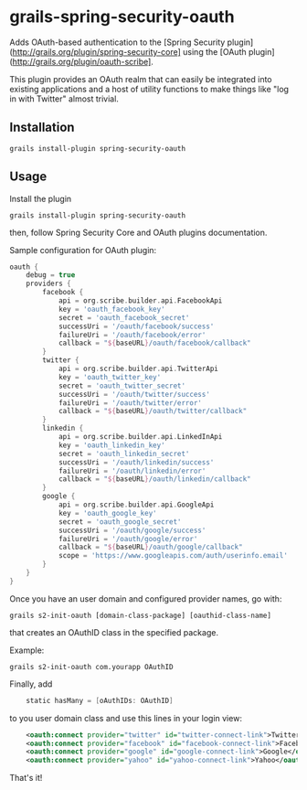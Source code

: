 grails-spring-security-oauth
============================

Adds OAuth-based authentication to the [Spring Security plugin](http://grails.org/plugin/spring-security-core] using the [OAuth plugin](http://grails.org/plugin/oauth-scribe].

This plugin provides an OAuth realm that can easily be integrated into existing applications and a host of utility functions to make things like "log in with Twitter" almost trivial.


Installation
------------

    grails install-plugin spring-security-oauth


Usage
-----

Install the plugin

    grails install-plugin spring-security-oauth

then, follow Spring Security Core and OAuth plugins documentation.

Sample configuration for OAuth plugin:

```groovy
oauth {
    debug = true
    providers {
        facebook {
            api = org.scribe.builder.api.FacebookApi
            key = 'oauth_facebook_key'
            secret = 'oauth_facebook_secret'
            successUri = '/oauth/facebook/success'
            failureUri = '/oauth/facebook/error'
            callback = "${baseURL}/oauth/facebook/callback"
        }
        twitter {
            api = org.scribe.builder.api.TwitterApi
            key = 'oauth_twitter_key'
            secret = 'oauth_twitter_secret'
            successUri = '/oauth/twitter/success'
            failureUri = '/oauth/twitter/error'
            callback = "${baseURL}/oauth/twitter/callback"
        }
        linkedin {
            api = org.scribe.builder.api.LinkedInApi
            key = 'oauth_linkedin_key'
            secret = 'oauth_linkedin_secret'
            successUri = '/oauth/linkedin/success'
            failureUri = '/oauth/linkedin/error'
            callback = "${baseURL}/oauth/linkedin/callback"
        }
        google {
            api = org.scribe.builder.api.GoogleApi
            key = 'oauth_google_key'
            secret = 'oauth_google_secret'
            successUri = '/oauth/google/success'
            failureUri = '/oauth/google/error'
            callback = "${baseURL}/oauth/google/callback"
            scope = 'https://www.googleapis.com/auth/userinfo.email'
        }
    }
}
```

Once you have an user domain and configured provider names, go with:

    grails s2-init-oauth [domain-class-package] [oauthid-class-name]

that creates an OAuthID class in the specified package.

Example:

    grails s2-init-oauth com.yourapp OAuthID

Finally, add

```groovy
    static hasMany = [oAuthIDs: OAuthID]
```

to you user domain class and use this lines in your login view:

```xml
    <oauth:connect provider="twitter" id="twitter-connect-link">Twitter</oauth:connect>
    <oauth:connect provider="facebook" id="facebook-connect-link">Facebook</oauth:connect>
    <oauth:connect provider="google" id="google-connect-link">Google</oauth:connect>
    <oauth:connect provider="yahoo" id="yahoo-connect-link">Yahoo</oauth:connect>
```

That's it! 